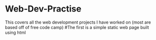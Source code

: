# Web-Dev-Practise
This covers all the web development projects I have worked on (most are based off of free code camp)
#The first is a simple static web page built using html
